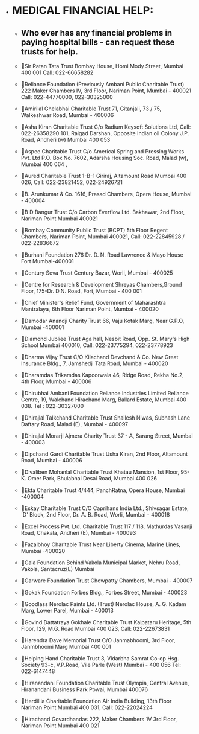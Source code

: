 - # MEDICAL FINANCIAL HELP:
  - ##  Who ever has any financial problems in paying hospital bills - can request these trusts for help.
  - 🙏Sir Ratan Tata Trust Bombay House, Homi Mody Street, Mumbai 400 001 Call: 022-66658282

  - 🙏Reliance Foundation (Previously Ambani Public Charitable Trust) 222 Maker Chambers IV, 3rd Floor, Nariman Point, Mumbai - 400021 Call: 022-44770000, 022-30325000

  - 🙏Amirilal Ghelabhai Charitable Trust 71, Gitanjali, 73 / 75, Walkeshwar Road, Mumbai - 400006

  - 🙏Asha Kiran Charitable Trust C/o Radium Keysoft Solutions Ltd, Call: 022-26358290 101, Raigad Darshan, Opposite Indian oil Colony J.P. Road,   Andheri (w) Mumbai 400 053

  - 🙏Aspee Charitable Trust C/o Americal Spring and Pressing Works Pvt. Ltd P.O. Box No. 7602, Adarsha Housing Soc. Road, Malad (w), Mumbai 400 064 ,

  - 🙏Aured Charitable Trust 1-B-1 Giriraj, Altamount Road Mumbai 400 026, Call: 022-23821452, 022-24926721

  - 🙏B. Arunkumar & Co. 1616, Prasad Chambers, Opera House, Mumbai - 400004

  - 🙏B D Bangur Trust C/o Carbon Everflow Ltd. Bakhawar, 2nd Floor, Nariman Point Mumbai 400021

  - 🙏Bombay Community Public Trust (BCPT) 5th Floor Regent Chambers, Nariman Point, Mumbai 400021, Call: 022-22845928 / 022-22836672

  - 🙏Burhani Foundation 276 Dr. D. N. Road Lawrence & Mayo House Fort Mumbai-400001

  - 🙏Century Seva Trust Century Bazar, Worli, Mumbai - 400025

  - 🙏Centre for Research & Development Shreyas Chambers,Ground Floor, 175-Dr. D.N. Road, Fort, Mumbai - 400 001

  - 🙏Chief Minister's Relief Fund, Government of Maharashtra Mantralaya, 6th Floor Nariman Point, Mumbai - 400020

  - 🙏Damodar Anandji Charity Trust 66, Vaju Kotak Marg, Near G.P.O, Mumbai -400001

  - 🙏Diamond Jubliee Trust Aga hall, Nesbit Road, Opp. St. Mary's High School Mumbai 400010, Call: 022-23775294, 022-23778923

  - 🙏Dharma Vijay Trust C/O Kilachand Devchand & Co. New Great Insurance Bldg., 7, Jamshedji Tata Road, Mumbai - 400020

  - 🙏Dharamdas Trikamdas Kapoorwala 46, Ridge Road, Rekha No.2, 4th Floor, Mumbai - 400006

  - 🙏Dhirubhai Ambani Foundation Reliance Industries Limited Reliance Centre, 19, Walchand Hirachand Marg, Ballard Estate, Mumbai 400 038. Tel : 022-30327000

  - 🙏Dhirajlal Talkchand Charitable Trust Shailesh Niwas, Subhash Lane Daftary Road, Malad (E), Mumbai - 400097

  - 🙏Dhirajlal Morarji Ajmera Charity Trust 37 - A, Sarang Street, Mumbai - 400003

  - 🙏Dipchand Gardi Charitable Trust Usha Kiran, 2nd Floor, Altamount Road, Mumbai - 400006

  - 🙏Divaliben Mohanlal Charitable Trust Khatau Mansion, 1st Floor, 95-K. Omer Park, Bhulabhai Desai Road, Mumbai 400 026

  - 🙏Ekta Charitable Trust 4/444, PanchRatna, Opera House, Mumbai -400004

  - 🙏Eskay Charitable Trust C/O Caprihans India Ltd., Shivsagar Estate, 'D' Block, 2nd Floor, Dr. A. B. Road, Worli, Mumbai - 400018

  - 🙏Excel Process Pvt. Ltd. Charitable Trust 117 / 118, Mathurdas Vasanji Road, Chakala, Andheri (E), Mumbai - 400093

  - 🙏Fazalbhoy Charitable Trust Near Liberty Cinema, Marine Lines, Mumbai -400020

  - 🙏Gala Foundation Behind Vakola Municipal Market, Nehru Road, Vakola, Santacruz(E) Mumbai 

  - 🙏Garware Foundation Trust Chowpatty Chambers, Mumbai - 400007

  - 🙏Gokak Foundation Forbes Bldg., Forbes Street, Mumbai - 400023

  - 🙏Goodlass Nerolac Paints Ltd. (Trust) Nerolac House, A. G. Kadam Marg, Lower Parel, Mumbai - 400013

  - 🙏Govind Dattatraya Gokhale Charitable Trust Kalpataru Heritage, 5th Floor, 129, M.G. Road Mumbai 400 023, Call: 022-22673831

  - 🙏Harendra Dave Memorial Trust C/O Janmabhoomi, 3rd Floor, Janmbhoomi Marg Mumbai 400 001

  - 🙏Helping Hand Charitable Trust 3, Vidarbha Samrat Co-op Hsg. Society 93-c, V.P.Road, Vile Parle (West) Mumbai - 400 056 Tel: 022-6147448

  - 🙏Hiranandani Foundation Charitable Trust Olympia, Central Avenue, Hiranandani Business Park Powai, Mumbai 400076

  - 🙏Herdillia Charitable Foundation Air India Building, 13th Floor Nariman Point Mumbai 400 031, Call: 022-22024224

  - 🙏Hirachand Govardhandas 222, Maker Chambers 1V 3rd Floor, Nariman Point Mumbai 400 021
